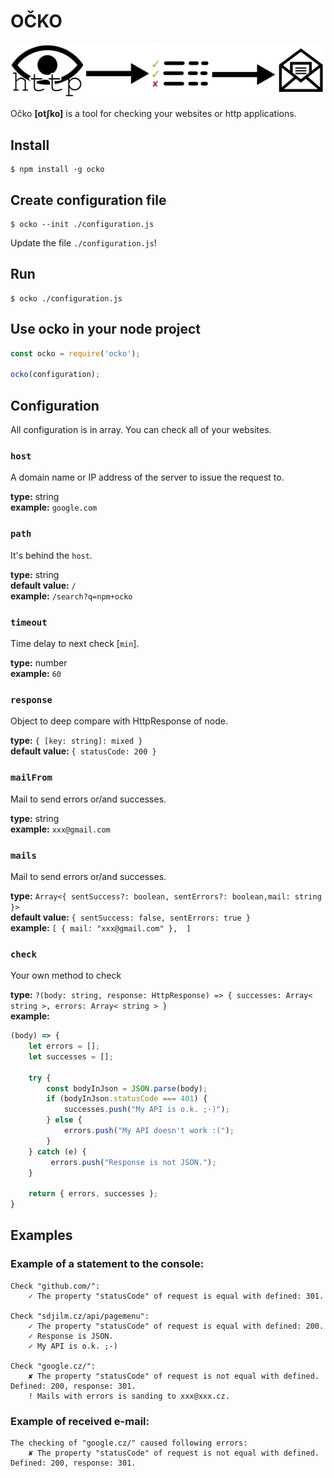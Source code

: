 # OČKO 

![OČKO](./img/ocko.png)

Očko **[otʃko]** is a tool for checking your websites or http applications.

## Install

```
$ npm install -g ocko
```

## Create configuration file

```
$ ocko --init ./configuration.js
```

Update the file `./configuration.js`!

## Run

```
$ ocko ./configuration.js
```

## Use ocko in your node project

```javascript
const ocko = require('ocko');

ocko(configuration);
```

## Configuration

All configuration is in array. You can check all of your websites.

### `host`
A domain name or IP address of the server to issue the request to. 

**type:** string      
**example:** `google.com`

### `path`
It's behind the `host`.

**type:** string  
**default value:** `/`  
**example:** `/search?q=npm+ocko`

### `timeout`
Time delay to next check [`min`].

**type:** number  
**example:** `60`

### `response`
Object to deep compare with HttpResponse of node.

**type:** `{ [key: string]: mixed }`  
**default value:** `{ statusCode: 200 }`  

### `mailFrom`
Mail to send errors or/and successes.

**type:** string  
**example:** `xxx@gmail.com`

### `mails`
Mail to send errors or/and successes.

**type:** `Array<{ sentSuccess?: boolean, sentErrors?: boolean,mail: string }>`  
**default value:** `{ sentSuccess: false, sentErrors: true }`     
**example:** `[ { mail: "xxx@gmail.com" },  ]`

### `check`
Your own method to check 

**type:** `?(body: string, response: HttpResponse) => { successes: Array< string >, errors: Array< string > }`     
**example:** 
```javascript
(body) => {
    let errors = [];
    let successes = [];

    try {
        const bodyInJson = JSON.parse(body);
        if (bodyInJson.statusCode === 401) {
            successes.push("My API is o.k. ;-)");
        } else {
            errors.push("My API doesn't work :(");
        }
    } catch (e) { 
         errors.push("Response is not JSON.");
    }

    return { errors, successes };
}
```

## Examples

### Example of a statement to the console:
```
Check "github.com/":
    ✓ The property "statusCode" of request is equal with defined: 301.

Check "sdjilm.cz/api/pagemenu":
    ✓ The property "statusCode" of request is equal with defined: 200.
    ✓ Response is JSON.
    ✓ My API is o.k. ;-)

Check "google.cz/":
    ✘ The property "statusCode" of request is not equal with defined. Defined: 200, response: 301.
    ! Mails with errors is sanding to xxx@xxx.cz.
```

### Example of received e-mail:

```
The checking of "google.cz/" caused following errors:
    ✘ The property "statusCode" of request is not equal with defined. Defined: 200, response: 301.
```